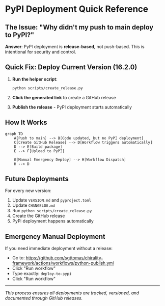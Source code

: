 # PyPI Deployment Quick Reference

## The Issue: "Why didn't my push to main deploy to PyPI?"

**Answer**: PyPI deployment is **release-based**, not push-based. This is intentional for security and control.

## Quick Fix: Deploy Current Version (16.2.0)

1. **Run the helper script**:
   ```bash
   python scripts/create_release.py
   ```
   
2. **Click the generated link** to create a GitHub release

3. **Publish the release** - PyPI deployment starts automatically

## How It Works

```mermaid
graph TD
    A[Push to main] --> B[Code updated, but no PyPI deployment]
    C[Create GitHub Release] --> D[Workflow triggers automatically]
    D --> E[Build package]
    E --> F[Upload to PyPI]
    
    G[Manual Emergency Deploy] --> H[Workflow Dispatch]
    H --> D
```

## Future Deployments

For every new version:
1. Update `VERSION.md` and `pyproject.toml` 
2. Update `CHANGELOG.md`
3. Run `python scripts/create_release.py`
4. Create the GitHub release
5. PyPI deployment happens automatically

## Emergency Manual Deployment

If you need immediate deployment without a release:
- Go to: https://github.com/sgttomas/chirality-framework/actions/workflows/python-publish.yml
- Click "Run workflow"
- Type exactly: `deploy-to-pypi`
- Click "Run workflow"

---
*This process ensures all deployments are tracked, versioned, and documented through GitHub releases.*